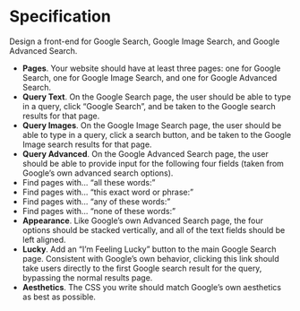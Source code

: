 # Specification

Design a front-end for Google Search, Google Image Search, and Google Advanced Search.

* **Pages**. Your website should have at least three pages: one for Google Search, one for Google Image Search, and one for Google Advanced Search.
* **Query Text**. On the Google Search page, the user should be able to type in a query, click “Google Search”, and be taken to the Google search results for that page.
* **Query Images**. On the Google Image Search page, the user should be able to type in a query, click a search button, and be taken to the Google Image search results for that page.
* **Query Advanced**. On the Google Advanced Search page, the user should be able to provide input for the following four fields (taken from Google’s own advanced search options).
 * Find pages with… “all these words:”
 * Find pages with… “this exact word or phrase:”
 * Find pages with… “any of these words:”
 * Find pages with… “none of these words:”
* **Appearance**. Like Google’s own Advanced Search page, the four options should be stacked vertically, and all of the text fields should be left aligned.
* **Lucky**. Add an “I’m Feeling Lucky” button to the main Google Search page. Consistent with Google’s own behavior, clicking this link should take users directly to the first Google search result for the query, bypassing the normal results page.
* **Aesthetics**. The CSS you write should match Google’s own aesthetics as best as possible.
